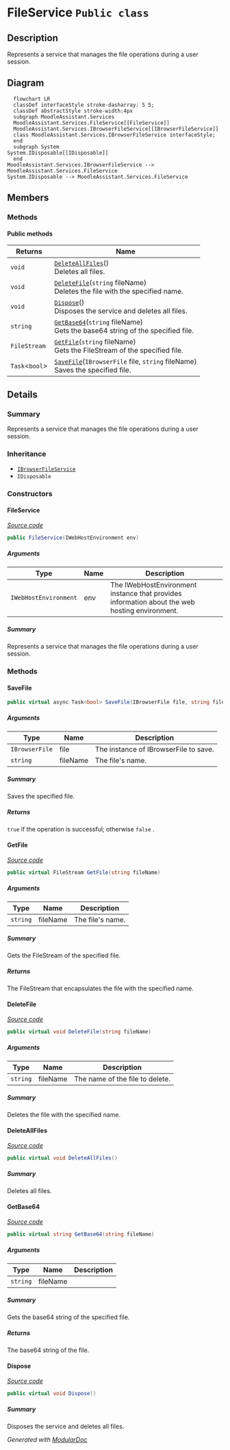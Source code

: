 # FileService `Public class`

## Description
Represents a service that manages the file operations during a user session.

## Diagram
```mermaid
  flowchart LR
  classDef interfaceStyle stroke-dasharray: 5 5;
  classDef abstractStyle stroke-width:4px
  subgraph MoodleAssistant.Services
  MoodleAssistant.Services.FileService[[FileService]]
  MoodleAssistant.Services.IBrowserFileService[[IBrowserFileService]]
  class MoodleAssistant.Services.IBrowserFileService interfaceStyle;
  end
  subgraph System
System.IDisposable[[IDisposable]]
  end
MoodleAssistant.Services.IBrowserFileService --> MoodleAssistant.Services.FileService
System.IDisposable --> MoodleAssistant.Services.FileService
```

## Members
### Methods
#### Public  methods
| Returns | Name |
| --- | --- |
| `void` | [`DeleteAllFiles`](#deleteallfiles)()<br>Deletes all files. |
| `void` | [`DeleteFile`](#deletefile)(`string` fileName)<br>Deletes the file with the specified name. |
| `void` | [`Dispose`](#dispose)()<br>Disposes the service and deletes all files. |
| `string` | [`GetBase64`](#getbase64)(`string` fileName)<br>Gets the base64 string of the specified file. |
| `FileStream` | [`GetFile`](#getfile)(`string` fileName)<br>Gets the FileStream of the specified file. |
| `Task`&lt;`bool`&gt; | [`SaveFile`](#savefile)(`IBrowserFile` file, `string` fileName)<br>Saves the specified file. |

## Details
### Summary
Represents a service that manages the file operations during a user session.

### Inheritance
 - [
`IBrowserFileService`
](./IBrowserFileService.md)
 - `IDisposable`

### Constructors
#### FileService
[*Source code*](https://github.com///blob//MoodleAssistant/Services/FileService.cs#L19)
```csharp
public FileService(IWebHostEnvironment env)
```
##### Arguments
| Type | Name | Description |
| --- | --- | --- |
| `IWebHostEnvironment` | env | The IWebHostEnvironment instance that provides information about the web hosting environment. |

##### Summary
Represents a service that manages the file operations during a user session.

### Methods
#### SaveFile
```csharp
public virtual async Task<bool> SaveFile(IBrowserFile file, string fileName)
```
##### Arguments
| Type | Name | Description |
| --- | --- | --- |
| `IBrowserFile` | file | The instance of IBrowserFile to save. |
| `string` | fileName | The file's name. |

##### Summary
Saves the specified file.

##### Returns
`true` if the operation is successful; otherwise `false` .

#### GetFile
[*Source code*](https://github.com///blob//MoodleAssistant/Services/FileService.cs#L46)
```csharp
public virtual FileStream GetFile(string fileName)
```
##### Arguments
| Type | Name | Description |
| --- | --- | --- |
| `string` | fileName | The file's name. |

##### Summary
Gets the FileStream of the specified file.

##### Returns
The FileStream that encapsulates the file with the specified name.

#### DeleteFile
[*Source code*](https://github.com///blob//MoodleAssistant/Services/FileService.cs#L53)
```csharp
public virtual void DeleteFile(string fileName)
```
##### Arguments
| Type | Name | Description |
| --- | --- | --- |
| `string` | fileName | The name of the file to delete. |

##### Summary
Deletes the file with the specified name.

#### DeleteAllFiles
[*Source code*](https://github.com///blob//MoodleAssistant/Services/FileService.cs#L61)
```csharp
public virtual void DeleteAllFiles()
```
##### Summary
Deletes all files.

#### GetBase64
[*Source code*](https://github.com///blob//MoodleAssistant/Services/FileService.cs#L70)
```csharp
public virtual string GetBase64(string fileName)
```
##### Arguments
| Type | Name | Description |
| --- | --- | --- |
| `string` | fileName |   |

##### Summary
Gets the base64 string of the specified file.

##### Returns
The base64 string of the file.

#### Dispose
[*Source code*](https://github.com///blob//MoodleAssistant/Services/FileService.cs#L83)
```csharp
public virtual void Dispose()
```
##### Summary
Disposes the service and deletes all files.

*Generated with* [*ModularDoc*](https://github.com/hailstorm75/ModularDoc)
